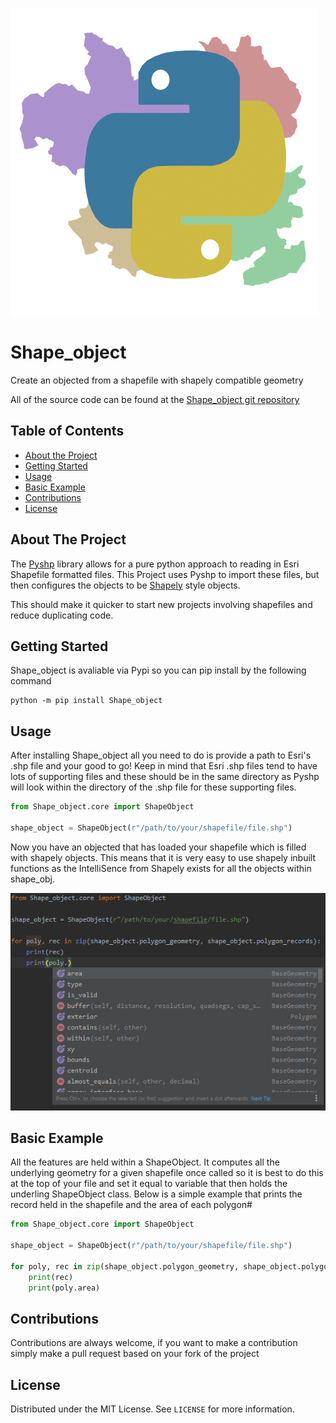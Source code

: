 ![logo]
# Shape_object
Create an objected from a shapefile with shapely compatible geometry

All of the source code can be found at the [Shape_object git repository](https://github.com/sbaker-dev/Shape_object)


<!--Table OF CONTENTS -->
## Table of Contents
* [About the Project](#about-the-project)
* [Getting Started](#getting-started)
* [Usage](#usage)
* [Basic Example](#basic-example)
* [Contributions](#contributions)
* [License](#license)


<!--ABOUT THE PROJECT -->
## About The Project
The [Pyshp](https://pypi.org/project/pyshp/1.2.10/) library allows for a pure python approach to reading in Esri 
Shapefile formatted files. This Project uses Pyshp to import these files, but then configures the objects to be 
[Shapely](https://pypi.org/project/Shapely/) style objects. 

This should make it quicker to start new projects involving shapefiles and reduce duplicating code.

<!-- GETTING STARTED -->    
## Getting Started 
Shape_object is avaliable via Pypi so you can pip install by the following command

```shell script
python -m pip install Shape_object
```

<!-- USAGE -->
## Usage
After installing Shape_object all you need to do is provide a path to Esri's .shp file and your good to go! Keep in mind
that Esri .shp files tend to have lots of supporting files and these should be in the same directory as Pyshp will look
within the directory of the .shp file for these supporting files.

```python
from Shape_object.core import ShapeObject

shape_object = ShapeObject(r"/path/to/your/shapefile/file.shp")

```
Now you have an objected that has loaded your shapefile which is filled with shapely objects. This means that it is very
easy to use shapely inbuilt functions as the IntelliSence from Shapely exists for all the objects within shape_obj.

![shapely_sense]

<!-- BASIC EXAMPLE -->
## Basic Example

All the features are held within a ShapeObject. It computes all the underlying geometry for a given shapefile once 
called so it is best to do this at the top of your file and set it equal to variable that then holds the underling 
ShapeObject class. Below is a simple example that prints the record held in the shapefile and the area of each polygon#


```python
from Shape_object.core import ShapeObject

shape_object = ShapeObject(r"/path/to/your/shapefile/file.shp")

for poly, rec in zip(shape_object.polygon_geometry, shape_object.polygon_records):
    print(rec)
    print(poly.area)
```


<!-- CONTRIBUTIONS -->
## Contributions
Contributions are always welcome, if you want to make a contribution simply make a pull request based on your fork of
the project

<!-- License -->
## License
Distributed under the MIT License. See `LICENSE` for more information.


<!-- MARKDOWN LINKS & IMAGES -->
<!-- https://www.markdownguide.org/basic-syntax/#reference-style-links -->
[logo]: images/logo2.png
[shapely_sense]: images/intelisense.png


